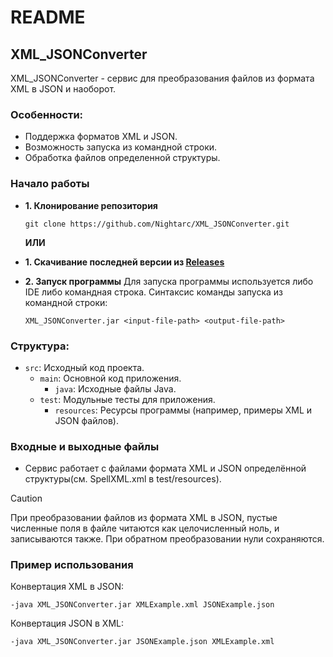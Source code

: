 # README
## XML_JSONConverter
XML_JSONConverter - сервис для преобразования файлов из формата XML в JSON и наоборот.

### Особенности:
- Поддержка форматов XML и JSON.
- Возможность запуска из командной строки.
- Обработка файлов определенной структуры.

### Начало работы
- **1. Клонирование репозитория**
  ```
  git clone https://github.com/Nightarc/XML_JSONConverter.git
  ```
  **ИЛИ**
- **1. Скачивание последней версии из [Releases](https://github.com/Nightarc/XML_JSONConverter/releases)**
- **2. Запуск программы**
    Для запуска программы используется либо IDE либо командная строка.
    Синтаксис команды запуска из командной строки:
  
  ```
  XML_JSONConverter.jar <input-file-path> <output-file-path> 
  ```

  
### Структура:
- `src`: Исходный код проекта.
  - `main`: Основной код приложения.
    - `java`: Исходные файлы Java.       
  - `test`: Модульные тесты для приложения.
    - `resources`: Ресурсы программы (например, примеры XML и JSON файлов).
            
### Входные и выходные файлы
- Сервис работает с файлами формата XML и JSON определённой структуры(см. SpellXML.xml в test/resources).
> [!CAUTION]
> При преобразовании файлов из формата XML в JSON, пустые численные поля в файле читаются как целочисленный ноль, и записываются также. При обратном преобразовании нули сохраняются.

### Пример использования 
Конвертация XML в JSON:
```
-java XML_JSONConverter.jar XMLExample.xml JSONExample.json
```
Конвертация JSON в XML:
```
-java XML_JSONConverter.jar JSONExample.json XMLExample.xml
```
  
